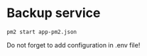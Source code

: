 # Backup service

```shell script
pm2 start app-pm2.json
```

Do not forget to add configuration in .env file!
